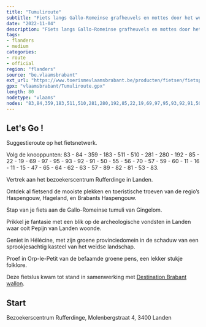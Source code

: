 ```yaml
---
title: "Tumuliroute"
subtitle: "Fiets langs Gallo-Romeinse grafheuvels en mottes door het weidse Haspengouwse landschap. Steek de provinciegrens over en maak kennis met de tombes in Limburg en bewonder de vele, natuurstenen gebouwen in Waals-Brabant."
date: "2022-11-04"
description: "Fiets langs Gallo-Romeinse grafheuvels en mottes door het weidse Haspengouwse landschap. Steek de provinciegrens over en maak kennis met de tombes in Limburg en bewonder de vele, natuurstenen gebouwen in Waals-Brabant." 
tags:
- flanders
- medium
categories: 
- route
- official
region: "flanders"
source: "be.vlaamsbrabant"
ext_url: "https://www.toerismevlaamsbrabant.be/producten/fietsen/fietsproducten/tumuliroute/index.html"
gpx: "vlaamsbrabant/Tumuliroute.gpx"
length: 80
nodetype: "vlaams"
nodes: "83,84,359,183,511,510,281,280,192,85,22,19,69,97,95,93,92,91,50,55,56,70,57,59,60,11,16,11,15,47,65,64,62,63,57,89,82,81,53,83"
---
```


## Let's Go ! 

Suggestieroute op het fietsnetwerk.

Volg de knooppunten: 83 - 84 - 359 - 183 - 511 - 510 - 281 - 280 - 192 - 85 - 22 - 19 - 69 - 97 - 95 - 93 - 92 - 91 - 50 - 55 - 56 - 70 - 57 - 59 - 60 - 11 - 16 - 11 - 15 - 47 - 65 - 64 - 62 - 63 - 57 - 89 - 82 - 81 - 53 - 83.

Vertrek aan het bezoekerscentrum Rufferdinge in Landen.

Ontdek al fietsend de mooiste plekken en toeristische troeven van de regio’s Haspengouw, Hageland, en Brabants Haspengouw.

Stap van je fiets aan de Gallo-Romeinse tumuli van Gingelom.

Prikkel je fantasie met een blik op de archeologische vondsten in Landen waar ooit Pepijn van Landen woonde.

Geniet in Hélécine, met zijn groene provinciedomein in de schaduw van een sprookjesachtig kasteel van het weidse landschap.

Proef in Orp-le-Petit van de befaamde groene pens, een lekker stukje folklore.

Deze fietslus kwam tot stand in samenwerking met [Destination Brabant wallon](https://www.destinationbw.be/nl/).



## Start

Bezoekerscentrum Rufferdinge, Molenbergstraat 4, 3400 Landen
